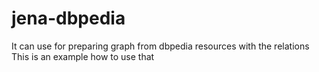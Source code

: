 # jena-dbpedia
It can use for preparing graph from dbpedia resources with the relations
This is an example how to use that
